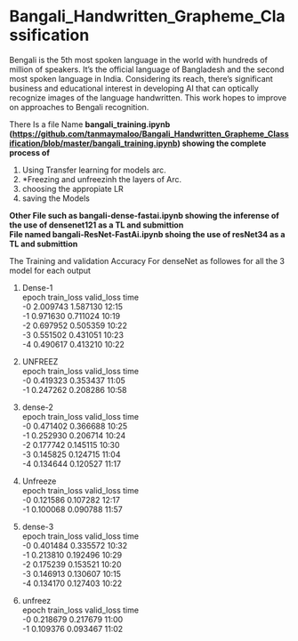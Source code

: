 # Bangali_Handwritten_Grapheme_Classification
Bengali is the 5th most spoken language in the world with hundreds of million of speakers. It’s the official language of Bangladesh and the second most spoken language in India. Considering its reach, there’s significant business and educational interest in developing AI that can optically recognize images of the language handwritten. This work hopes to improve on approaches to Bengali recognition.

There Is a file Name 
**bangali_training.ipynb (https://github.com/tanmaymaloo/Bangali_Handwritten_Grapheme_Classification/blob/master/bangali_training.ipynb) showing the complete process of**
1. Using Transfer learning for models arc.
2. *Freezing and unfreezinh the layers of Arc.
3. choosing the appropiate LR
4. saving the Models

**Other File such as bangali-dense-fastai.ipynb showing the inferense of the use of densenet121 as a TL and submittion**  
**File named bangali-ResNet-FastAi.ipynb shoing the use of resNet34 as a TL and submittion**

The Training and validation Accuracy For denseNet as followes for all the 3 model for each output

1. Dense-1  
epoch	train_loss	valid_loss	time  
-0	2.009743	1.587130	12:15  
-1	0.971630	0.711024	10:19  
-2	0.697952	0.505359	10:22  
-3	0.551502	0.431051	10:23  
-4	0.490617	0.413210	10:22  

2. UNFREEZ  
epoch	train_loss	valid_loss	time  
-0	0.419323	0.353437	11:05  
-1	0.247262	0.208286	10:58  
 
3. dense-2  
epoch	train_loss	valid_loss	time  
-0	0.471402	0.366688	10:25  
-1	0.252930	0.206714	10:24  
-2	0.177742	0.145115	10:30  
-3	0.145825	0.124715	11:04  
-4	0.134644	0.120527	11:17  
  
4. Unfreeze  
epoch	train_loss	valid_loss	time  
-0	0.121586	0.107282	12:17  
-1	0.100068	0.090788	11:57  
  
5. dense-3  
epoch	train_loss	valid_loss	time  
-0	0.401484	0.335572	10:32  
-1	0.213810	0.192496	10:29  
-2	0.175239	0.153521	10:20  
-3	0.146913	0.130607	10:15  
-4	0.134170	0.127403	10:22  
  
6. unfreez  
epoch	train_loss	valid_loss	time  
-0	0.218679	0.217679	11:00  
-1	0.109376	0.093467	11:02  
  
